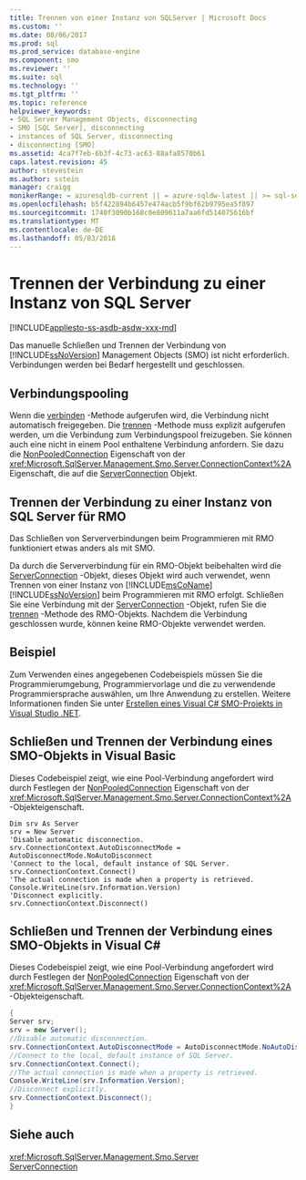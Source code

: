 ```yaml
---
title: Trennen von einer Instanz von SQLServer | Microsoft Docs
ms.custom: ''
ms.date: 08/06/2017
ms.prod: sql
ms.prod_service: database-engine
ms.component: smo
ms.reviewer: ''
ms.suite: sql
ms.technology: ''
ms.tgt_pltfrm: ''
ms.topic: reference
helpviewer_keywords:
- SQL Server Management Objects, disconnecting
- SMO [SQL Server], disconnecting
- instances of SQL Server, disconnecting
- disconnecting [SMO]
ms.assetid: 4ca7f7eb-6b3f-4c73-ac63-88afa8570b61
caps.latest.revision: 45
author: stevestein
ms.author: sstein
manager: craigg
monikerRange: = azuresqldb-current || = azure-sqldw-latest || >= sql-server-2016 || = sqlallproducts-allversions
ms.openlocfilehash: b5f422894b6457e474acb5f9bf62b9795ea5f897
ms.sourcegitcommit: 1740f3090b168c0e809611a7aa6fd514075616bf
ms.translationtype: MT
ms.contentlocale: de-DE
ms.lasthandoff: 05/03/2018
---
```

# <a name="disconnecting-from-an-instance-of-sql-server"></a>Trennen der Verbindung zu einer Instanz von SQL Server
[!INCLUDE[appliesto-ss-asdb-asdw-xxx-md](../../../includes/appliesto-ss-asdb-asdw-xxx-md.md)]

  Das manuelle Schließen und Trennen der Verbindung von [!INCLUDE[ssNoVersion](../../../includes/ssnoversion-md.md)] Management Objects (SMO) ist nicht erforderlich. Verbindungen werden bei Bedarf hergestellt und geschlossen.  
  
## <a name="connection-pooling"></a>Verbindungspooling  
 Wenn die [verbinden](https://msdn.microsoft.com/library/microsoft.sqlserver.management.common.connectionmanager.connect) -Methode aufgerufen wird, die Verbindung nicht automatisch freigegeben. Die [trennen](https://msdn.microsoft.com/library/microsoft.sqlserver.management.common.connectionmanager.disconnect) -Methode muss explizit aufgerufen werden, um die Verbindung zum Verbindungspool freizugeben. Sie können auch eine nicht in einem Pool enthaltene Verbindung anfordern. Sie dazu die [NonPooledConnection](https://msdn.microsoft.com/library/microsoft.sqlserver.management.common.connectionsettings.nonpooledconnection) Eigenschaft von der <xref:Microsoft.SqlServer.Management.Smo.Server.ConnectionContext%2A> Eigenschaft, die auf die [ServerConnection](https://msdn.microsoft.com/library/microsoft.sqlserver.management.common.serverconnection.aspx) Objekt.  
  
## <a name="disconnecting-from-an-instance-of-sql-server-for-rmo"></a>Trennen der Verbindung zu einer Instanz von SQL&#160;Server für RMO  
 Das Schließen von Serververbindungen beim Programmieren mit RMO funktioniert etwas anders als mit SMO.  
  
 Da durch die Serververbindung für ein RMO-Objekt beibehalten wird die [ServerConnection](https://msdn.microsoft.com/library/microsoft.sqlserver.management.common.serverconnection.aspx) -Objekt, dieses Objekt wird auch verwendet, wenn Trennen von einer Instanz von [!INCLUDE[msCoName](../../../includes/msconame-md.md)] [!INCLUDE[ssNoVersion](../../../includes/ssnoversion-md.md)] beim Programmieren mit RMO erfolgt. Schließen Sie eine Verbindung mit der [ServerConnection](https://msdn.microsoft.com/library/microsoft.sqlserver.management.common.serverconnection.aspx) -Objekt, rufen Sie die [trennen](https://msdn.microsoft.com/library/microsoft.sqlserver.management.common.connectionmanager.disconnect) -Methode des RMO-Objekts. Nachdem die Verbindung geschlossen wurde, können keine RMO-Objekte verwendet werden.  
  
## <a name="example"></a>Beispiel  
Zum Verwenden eines angegebenen Codebeispiels müssen Sie die Programmierumgebung, Programmiervorlage und die zu verwendende Programmiersprache auswählen, um Ihre Anwendung zu erstellen. Weitere Informationen finden Sie unter [Erstellen eines Visual C&#35; SMO-Projekts in Visual Studio .NET](../../../relational-databases/server-management-objects-smo/how-to-create-a-visual-csharp-smo-project-in-visual-studio-net.md).  
 
  
## <a name="closing-and-disconnecting-an-smo-object-in-visual-basic"></a>Schließen und Trennen der Verbindung eines SMO-Objekts in Visual Basic  
 Dieses Codebeispiel zeigt, wie eine Pool-Verbindung angefordert wird durch Festlegen der [NonPooledConnection](https://msdn.microsoft.com/library/microsoft.sqlserver.management.common.connectionsettings.nonpooledconnection) Eigenschaft von der <xref:Microsoft.SqlServer.Management.Smo.Server.ConnectionContext%2A> -Objekteigenschaft.  
  
```VBNET
Dim srv As Server
srv = New Server
'Disable automatic disconnection.
srv.ConnectionContext.AutoDisconnectMode = AutoDisconnectMode.NoAutoDisconnect
'Connect to the local, default instance of SQL Server.
srv.ConnectionContext.Connect()
'The actual connection is made when a property is retrieved.
Console.WriteLine(srv.Information.Version)
'Disconnect explicitly.
srv.ConnectionContext.Disconnect()
```
  
## <a name="closing-and-disconnecting-an-smo-object-in-visual-c"></a>Schließen und Trennen der Verbindung eines SMO-Objekts in Visual C#  
 Dieses Codebeispiel zeigt, wie eine Pool-Verbindung angefordert wird durch Festlegen der [NonPooledConnection](https://msdn.microsoft.com/library/microsoft.sqlserver.management.common.connectionsettings.nonpooledconnection) Eigenschaft von der <xref:Microsoft.SqlServer.Management.Smo.Server.ConnectionContext%2A> -Objekteigenschaft.  
  
```csharp  
{   
Server srv;   
srv = new Server();   
//Disable automatic disconnection.   
srv.ConnectionContext.AutoDisconnectMode = AutoDisconnectMode.NoAutoDisconnect;   
//Connect to the local, default instance of SQL Server.   
srv.ConnectionContext.Connect();   
//The actual connection is made when a property is retrieved.   
Console.WriteLine(srv.Information.Version);   
//Disconnect explicitly.   
srv.ConnectionContext.Disconnect();  
}  
```  
  
## <a name="see-also"></a>Siehe auch  
 <xref:Microsoft.SqlServer.Management.Smo.Server>   
 [ServerConnection](https://msdn.microsoft.com/library/microsoft.sqlserver.management.common.serverconnection.aspx)  
  
  
